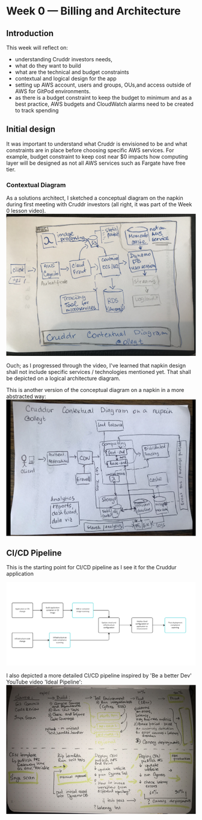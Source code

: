 # Week 0 — Billing and Architecture

## Introduction
This week will reflect on:
* understanding Cruddr investors needs, 
* what do they want to build
* what are the technical and budget constraints 
* contextual and logical design for the app
* setting up AWS account, users and groups, OUs,and access outside of AWS for GitPod environments.
* as there is a budget constraint to keep the budget to minimum and as a best practice, AWS budgets and CloudWatch alarms need to be created to track spending

## Initial design

It was important to understand what Cruddr is envisioned to be and what constraints are in place before choosing specific AWS services. 
For example, budget constraint to keep cost near $0 impacts how computing layer will be designed as not all AWS services such as Fargate have free tier.



### Contextual Diagram
As a solutions architect, I sketched a conceptual diagram on the napkin during first meeting with Cruddr investors (all right, it was part of the Week 0 lesson video).
![Cruddur Contextual Diagram](../_docs/assets/E733D494-DA56-4EDA-8087-629EB3AC56EB.jpeg)

Ouch; as I progressed through the video, I've learned that napkin design shall not include specific services / technologies mentioned yet. That shall be depicted on a logical architecture diagram.

This is another version of the conceptual diagram on a napkin in a more abstracted way: 
![Cruddur Abstracted Contextual Diagram](../_docs/assets/A6EA9421-267A-41D1-BC50-562207923CD8.jpeg)
## CI/CD Pipeline
This is the starting point for CI/CD pipeline as I see it for the Cruddur application

![Cruddur CI/CD pipeline](../_docs/assets/DevSecOpsPipline.png)

I also depicted a more detailed CI/CD pipeline inspired by 'Be a better Dev' YouTube video 'Ideal Pipeline':
![Cruddur Advanced CI/CD pipeline](../_docs/assets/26720410-B3A6-4E5D-927E-B917419452D5.jpeg)

